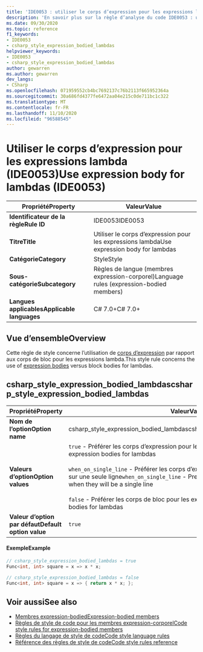 ```yaml
---
title: 'IDE0053 : utiliser le corps d’expression pour les expressions lambda'
description: 'En savoir plus sur la règle d’analyse du code IDE0053 : utiliser le corps d’expression pour les expressions lambda'
ms.date: 09/30/2020
ms.topic: reference
f1_keywords:
- IDE0053
- csharp_style_expression_bodied_lambdas
helpviewer_keywords:
- IDE0053
- csharp_style_expression_bodied_lambdas
author: gewarren
ms.author: gewarren
dev_langs:
- CSharp
ms.openlocfilehash: 071959552cb4bc7692137c76b2113f665952364a
ms.sourcegitcommit: 30a686fd4377fe6472aa04e215c0de711bc1c322
ms.translationtype: MT
ms.contentlocale: fr-FR
ms.lasthandoff: 11/10/2020
ms.locfileid: "96588545"
---
```

# <a name="use-expression-body-for-lambdas-ide0053"></a><span data-ttu-id="b043c-103">Utiliser le corps d’expression pour les expressions lambda (IDE0053)</span><span class="sxs-lookup"><span data-stu-id="b043c-103">Use expression body for lambdas (IDE0053)</span></span>

|<span data-ttu-id="b043c-104">Propriété</span><span class="sxs-lookup"><span data-stu-id="b043c-104">Property</span></span>|<span data-ttu-id="b043c-105">Valeur</span><span class="sxs-lookup"><span data-stu-id="b043c-105">Value</span></span>|
|-|-|
| <span data-ttu-id="b043c-106">**Identificateur de la règle**</span><span class="sxs-lookup"><span data-stu-id="b043c-106">**Rule ID**</span></span> | <span data-ttu-id="b043c-107">IDE0053</span><span class="sxs-lookup"><span data-stu-id="b043c-107">IDE0053</span></span> |
| <span data-ttu-id="b043c-108">**Titre**</span><span class="sxs-lookup"><span data-stu-id="b043c-108">**Title**</span></span> | <span data-ttu-id="b043c-109">Utiliser le corps d’expression pour les expressions lambda</span><span class="sxs-lookup"><span data-stu-id="b043c-109">Use expression body for lambdas</span></span> |
| <span data-ttu-id="b043c-110">**Catégorie**</span><span class="sxs-lookup"><span data-stu-id="b043c-110">**Category**</span></span> | <span data-ttu-id="b043c-111">Style</span><span class="sxs-lookup"><span data-stu-id="b043c-111">Style</span></span> |
| <span data-ttu-id="b043c-112">**Sous-catégorie**</span><span class="sxs-lookup"><span data-stu-id="b043c-112">**Subcategory**</span></span> | <span data-ttu-id="b043c-113">Règles de langue (membres expression-corporel)</span><span class="sxs-lookup"><span data-stu-id="b043c-113">Language rules (expression-bodied members)</span></span> |
| <span data-ttu-id="b043c-114">**Langues applicables**</span><span class="sxs-lookup"><span data-stu-id="b043c-114">**Applicable languages**</span></span> | <span data-ttu-id="b043c-115">C# 7.0+</span><span class="sxs-lookup"><span data-stu-id="b043c-115">C# 7.0+</span></span> |

## <a name="overview"></a><span data-ttu-id="b043c-116">Vue d’ensemble</span><span class="sxs-lookup"><span data-stu-id="b043c-116">Overview</span></span>

<span data-ttu-id="b043c-117">Cette règle de style concerne l’utilisation de [corps d’expression](../../../csharp/programming-guide/statements-expressions-operators/expression-bodied-members.md) par rapport aux corps de bloc pour les expressions lambda.</span><span class="sxs-lookup"><span data-stu-id="b043c-117">This style rule concerns the use of [expression bodies](../../../csharp/programming-guide/statements-expressions-operators/expression-bodied-members.md) versus block bodies for lambdas.</span></span>

## <a name="csharp_style_expression_bodied_lambdas"></a><span data-ttu-id="b043c-118">csharp_style_expression_bodied_lambdas</span><span class="sxs-lookup"><span data-stu-id="b043c-118">csharp_style_expression_bodied_lambdas</span></span>

|<span data-ttu-id="b043c-119">Propriété</span><span class="sxs-lookup"><span data-stu-id="b043c-119">Property</span></span>|<span data-ttu-id="b043c-120">Valeur</span><span class="sxs-lookup"><span data-stu-id="b043c-120">Value</span></span>|
|-|-|
| <span data-ttu-id="b043c-121">**Nom de l’option**</span><span class="sxs-lookup"><span data-stu-id="b043c-121">**Option name**</span></span> | <span data-ttu-id="b043c-122">csharp_style_expression_bodied_lambdas</span><span class="sxs-lookup"><span data-stu-id="b043c-122">csharp_style_expression_bodied_lambdas</span></span>
| <span data-ttu-id="b043c-123">**Valeurs d’option**</span><span class="sxs-lookup"><span data-stu-id="b043c-123">**Option values**</span></span> | <span data-ttu-id="b043c-124">`true` - Préférer les corps d’expression pour les expressions lambda</span><span class="sxs-lookup"><span data-stu-id="b043c-124">`true` - Prefer expression bodies for lambdas</span></span><br /><br /><span data-ttu-id="b043c-125">`when_on_single_line` - Préférer les corps d’expression pour les expressions lambda sur une seule ligne</span><span class="sxs-lookup"><span data-stu-id="b043c-125">`when_on_single_line` - Prefer expression bodies for lambdas when they will be a single line</span></span><br /><br /><span data-ttu-id="b043c-126">`false` - Préférer les corps de bloc pour les expressions lambda</span><span class="sxs-lookup"><span data-stu-id="b043c-126">`false` - Prefer block bodies for lambdas</span></span> |
| <span data-ttu-id="b043c-127">**Valeur d’option par défaut**</span><span class="sxs-lookup"><span data-stu-id="b043c-127">**Default option value**</span></span> | `true` |

#### <a name="example"></a><span data-ttu-id="b043c-128">Exemple</span><span class="sxs-lookup"><span data-stu-id="b043c-128">Example</span></span>

```csharp
// csharp_style_expression_bodied_lambdas = true
Func<int, int> square = x => x * x;

// csharp_style_expression_bodied_lambdas = false
Func<int, int> square = x => { return x * x; };
```

## <a name="see-also"></a><span data-ttu-id="b043c-129">Voir aussi</span><span class="sxs-lookup"><span data-stu-id="b043c-129">See also</span></span>

- [<span data-ttu-id="b043c-130">Membres expression-bodied</span><span class="sxs-lookup"><span data-stu-id="b043c-130">Expression-bodied members</span></span>](../../../csharp/programming-guide/statements-expressions-operators/expression-bodied-members.md)
- [<span data-ttu-id="b043c-131">Règles de style de code pour les membres expression-corporel</span><span class="sxs-lookup"><span data-stu-id="b043c-131">Code style rules for expression-bodied members</span></span>](expression-bodied-members.md)
- [<span data-ttu-id="b043c-132">Règles du langage de style de code</span><span class="sxs-lookup"><span data-stu-id="b043c-132">Code style language rules</span></span>](language-rules.md)
- [<span data-ttu-id="b043c-133">Référence des règles de style de code</span><span class="sxs-lookup"><span data-stu-id="b043c-133">Code style rules reference</span></span>](index.md)

